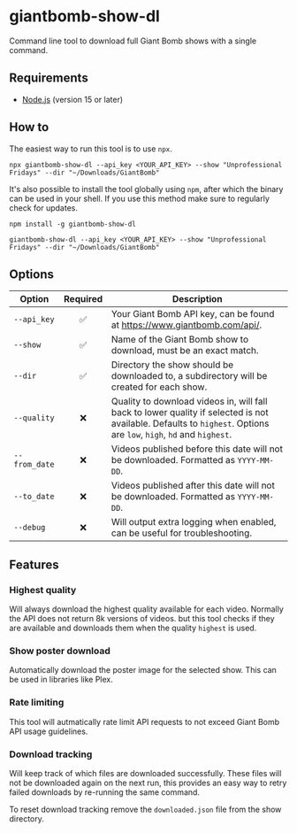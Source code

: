 # giantbomb-show-dl

Command line tool to download full Giant Bomb shows with a single command.

## Requirements

- [Node.js](https://nodejs.org/) (version 15 or later)

## How to

The easiest way to run this tool is to use `npx`.

```shell
npx giantbomb-show-dl --api_key <YOUR_API_KEY> --show "Unprofessional Fridays" --dir "~/Downloads/GiantBomb"
```

It's also possible to install the tool globally using `npm`, after which the binary can be used in your shell. If you use this method make sure to regularly check for updates.

```shell
npm install -g giantbomb-show-dl

giantbomb-show-dl --api_key <YOUR_API_KEY> --show "Unprofessional Fridays" --dir "~/Downloads/GiantBomb"
```

## Options

| Option        | Required | Description                                                                                                                                                        |
| ------------- | :------: | ------------------------------------------------------------------------------------------------------------------------------------------------------------------ |
| `--api_key`   |    ✅    | Your Giant Bomb API key, can be found at https://www.giantbomb.com/api/.                                                                                           |
| `--show`      |    ✅    | Name of the Giant Bomb show to download, must be an exact match.                                                                                                   |
| `--dir`       |    ✅    | Directory the show should be downloaded to, a subdirectory will be created for each show.                                                                          |
| `--quality`   |    ❌    | Quality to download videos in, will fall back to lower quality if selected is not available. Defaults to `highest`. Options are `low`, `high`, `hd` and `highest`. |
| `--from_date` |    ❌    | Videos published before this date will not be downloaded. Formatted as `YYYY-MM-DD`.                                                                               |
| `--to_date`   |    ❌    | Videos published after this date will not be downloaded. Formatted as `YYYY-MM-DD`.                                                                                |
| `--debug`     |    ❌    | Will output extra logging when enabled, can be useful for troubleshooting.                                                                                         |

## Features

### Highest quality

Will always download the highest quality available for each video. Normally the API does not return 8k versions of videos. but this tool checks if they are available and downloads them when the quality `highest` is used.

### Show poster download

Automatically download the poster image for the selected show. This can be used in libraries like Plex.

### Rate limiting

This tool will autmatically rate limit API requests to not exceed Giant Bomb API usage guidelines.

### Download tracking

Will keep track of which files are downloaded successfully. These files will not be downloaded again on the next run, this provides an easy way to retry failed downloads by re-running the same command.

To reset download tracking remove the `downloaded.json` file from the show directory.
